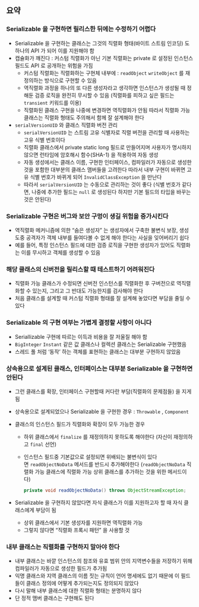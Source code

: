 ## 요약

### Serializable 을 구현하면 릴리스한 뒤에는 수정하기 어렵다

- Serializable 을 구현하는 클래스는 그것의 직렬화 형태(바이트 스트림 인코딩) 도 하나의 API 가 되어 이를 지원해야 함
- 캡슐화가 꺠진다 : 커스텀 직렬화가 아닌 기본 직렬화는 private 로 설정된 인스턴스 필드도 API 로 공개하는 위험을 가짐
    - 커스텀 직렬화는 직렬화하는 구현체 내부에 : `readObject` `writeObject` 를 재정의하는 방식으로 구현할 수 있음
    - 역직렬화 과정을 하나의 또 다른 생성자라고 생각하면 인스턴스가 생성될 때 정해둔 검증 로직을 완전히 무시할 수 있음
    (직렬화를 피하고 싶은 필드는 `transient` 키워드를 이용)
    - 직렬화된 클래스 구현을 나중에 변경하면 역직렬화가 안됨 따라서 직렬화 가능 클래스는  직렬화 형태도 주의해서 함께 잘 설계해야 한다
- `serialVersionUID` 와 클래스 직렬화 버전 관리
    - `serialVersionUID` 는 스트림 고유 식별자로 직렬 버전을 관리할 때 사용하는 고유 식별 번호이다
    - 직렬화 클래스에서 private static long 필드로 만들어지며 사용자가 명시하지 않으면 런타임에 암호해시 함수(SHA-1) 을 적용하여 자동 생성
    - 자동 생성에서는 클래스 이름, 구현한 인터페이스, 컴파일러가 자동으로 생성한 것을 포함한 대부분의 클래스 맴버들을 고려한다 따라서 내부
    구현이 바뀌면 고유 식별 번호가 바뀌게 되어 `InvalidClassException` 을 만난다
    - 따라서 `serialVersionUID` 는 수동으로 관리하는 것이 좋다 
    (식별 번호가 같다면, 나중에 추가한 필드는 `null` 로 생성된다 하지만 기본 필드의 타입을 바꾸는 것은 안된다)
    

### Serializable 구현은 버그와 보안 구멍이 생길 위험을 증가시킨다

- 역직렬화 메커니즘에 의한 “숨은 생성자” 는 생성자에서 구축한 불변식 보장, 생성 도중 공격자가 객체 내부를 
들여다볼 수 없게 해야 한다는 사실을 잊어버리기 쉽다
- 예를 들어, 특정 인스턴스 필드에 대한 검증 로직을 구현한 생성자가 있어도 직렬화는 이를 무시하고 객체를 생성할 수 있음

### 해당 클래스의 신버전을 릴리스할 때 테스트하기 어려워진다

- 직렬화 가능 클래스가 수정되면 신버전 인스턴스를 직렬화한 후 구버전으로 역직렬화할 수 있는지, 그리고 그 반대도 가능한지를 검사해야 한다
- 처음 클래스를 설계할 때 커스텀 직렬화 형태를 잘 설계해 놓았다면 부담을 줄일 수 있다

### Serializable 의 구현 여부는 가볍게 결정할 사항이 아니다

- Seriallizable 구현에 따르는 이득과 비용을 잘 저울질 해야 함
- `BigInteger` `Instant` 같은 값 클래스나 컬렉션 클래스는 Serializable 구현했음
- 스레드 풀 처럼 ‘동작’ 하는 객체를 표현하는 클래스는 대부분 구현하지 않았음

### 상속용으로 설계된 클래스, 인터페이스는 대부분 Serializable 을 구현하면 안된다

- 그런 클래스를 확장, 인터페이스 구현할때 커다란 부담(직렬화의 문제점들) 을 지게 됨
- 상속용으로 설계되었으나  Serializable 을 구현한 경우 : `Throwable` , `Component`
- 클래스의 인스턴스 필드가 직렬화와 확장이 모두 가능한 경우
    - 하위 클래스에서 `finalize` 를 재정의하지 못하도록 해야한다 (자신이 재정의하고 `final` 선언)
    - 인스턴스 필드중 기본값으로 설정되면 위배되는 불변식이 있다면 `readObjectNoData` 메서드를 반드시 추가해야한다
    (`readObjectNoData`  직렬화 가능 클래스에 직렬화 가능 상위 클래스를 추가하는 것을 위한 메서드이다)
        
        ```java
        private void readObjectNoData() throws ObjectStreamException;
        ```
        

- Serializable 을 구현하지 않았다면 자식 클래스가 이를 지원하고자 할 때 자식 클래스에게 부담이 됨
    - 상위 클래스에서 기본 생성자를 지원하면 역직렬화 가능
    - 그렇지 않다면 “직렬화 프록시 패턴” 을 사용할 것

### 내부 클래스는 직렬화를 구현하지 말아야 한다

- 내부 클래스는 바깥 인스턴스의 참조와 유효 범위 안의 지역변수들을 저장하기 위해 컴파일러가 자동으로 생성한 필드가 추가됨
- 익명 클래스와 지역 클래스의 이름 짓는 규칙이 언어 명세에도 없기 때문에 이 필드들이 클래스 정의에 어떻게 추가되는지도 정의되지 않았다
- 다시 말해 내부 클래스에 대한 직렬화 형태는 분명하지 않다
- 단 정적 맴버 클래스는 구현해도 된다